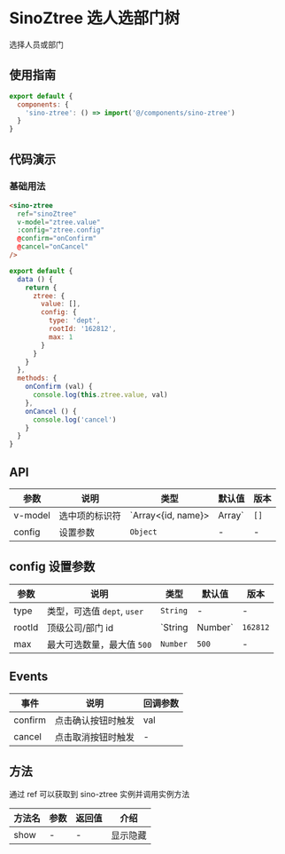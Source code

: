 # SinoZtree 选人选部门树

选择人员或部门

## 使用指南

```js
export default {
  components: {
    'sino-ztree': () => import('@/components/sino-ztree')
  }
}
```

## 代码演示

### 基础用法

```html
<sino-ztree
  ref="sinoZtree"
  v-model="ztree.value"
  :config="ztree.config"
  @confirm="onConfirm"
  @cancel="onCancel"
/>
```

```js
export default {
  data () {
    return {
      ztree: {
        value: [],
        config: {
          type: 'dept',
          rootId: '162812',
          max: 1
        }
      }
    }
  },
  methods: {
    onConfirm (val) {
      console.log(this.ztree.value, val)
    },
    onCancel () {
      console.log('cancel')
    }
  }
}
```

## API

| 参数 | 说明 | 类型 | 默认值 | 版本 |
|------|------|------|------|------|
| v-model | 选中项的标识符 | `Array<{id, name}> | Array<String>` | `[]` | - |
| config | 设置参数 | `Object` | - | - |

## config 设置参数

| 参数 | 说明 | 类型 | 默认值 | 版本 |
|------|------|------|------|------|
| type | 类型，可选值 `dept`, `user` | `String` | - | - |
| rootId | 顶级公司/部门 id | `String | Number` | `162812` | - |
| max | 最大可选数量，最大值 `500` | `Number` | `500` | - |

## Events

| 事件 | 说明 | 回调参数 |
|------|------|------|
| confirm | 点击确认按钮时触发 | val |
| cancel | 点击取消按钮时触发 | - |

## 方法

通过 ref 可以获取到 sino-ztree 实例并调用实例方法

| 方法名 | 参数 | 返回值 | 介绍 |
|------|------|------|------|
| show | - | - | 显示隐藏 |